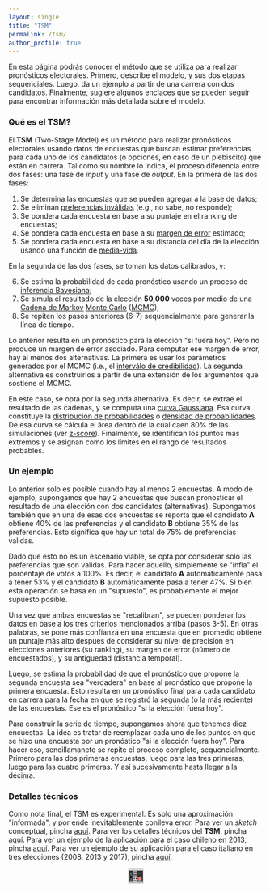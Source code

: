 ```yaml
---
layout: single
title: "TSM"
permalink: /tsm/
author_profile: true
---
```


En esta página podrás conocer el método que se utiliza para realizar pronósticos electorales. Primero, describe el modelo, y sus dos etapas sequenciales. Luego, da un ejemplo a partir de una carrera con dos candidatos. Finalmente, sugiere algunos enclaces que se pueden seguir para encontrar información más detallada sobre el modelo.

### Qué es el TSM?

El **TSM** (Two-Stage Model) es un método para realizar pronósticos electorales usando datos de encuestas que buscan estimar preferencias para cada uno de los candidatos (o opciones, en caso de un plebiscito) que están en carrera. Tal como su nombre lo indica, el proceso diferencia entre dos fases: una fase de *input* y una fase de *output*. En la primera de las dos fases:

1. Se determina las encuestas que se pueden agregar a la base de datos;
2. Se eliminan [preferencias inválidas](https://en.wikipedia.org/wiki/Spoilt_vote) (e.g., no sabe, no responde);
3. Se pondera cada encuesta en base a su puntaje en el ranking de encuestas;
4. Se pondera cada encuesta en base a su [margen de error](https://en.wikipedia.org/wiki/Margin_of_error) estimado;
5. Se pondera cada encuesta en base a su distancia del día de la elección usando una función de [media-vida](https://en.wikipedia.org/wiki/Half-life).

En la segunda de las dos fases, se toman los datos calibrados, y:

6. Se estima la probabilidad de cada pronóstico usando un proceso de [inferencia Bayesiana](https://en.wikipedia.org/wiki/Bayesian_inference);
7. Se simula el resultado de la elección **50,000** veces por medio de una [Cadena de Markov](https://en.wikipedia.org/wiki/Markov_chain) [Monte Carlo](https://en.wikipedia.org/wiki/Monte_Carlo_method) ([MCMC](https://en.wikipedia.org/wiki/Markov_chain_Monte_Carlo));
8. Se repiten los pasos anteriores (6-7) sequencialmente para generar la línea de tiempo.

Lo anterior resulta en un pronóstico para la elección "si fuera hoy". Pero no produce un margen de error asociado. Para computar ese margen de error, hay al menos dos alternativas. La primera es usar los parámetros generados por el MCMC (i.e., el [interválo de credibilidad](https://en.wikipedia.org/wiki/Credible_interval)). La segunda alternativa es construirlos a partir de una extensión de los argumentos que sostiene el MCMC.

En este caso, se opta por la segunda alternativa. Es decir, se extrae el resultado de las cadenas, y se computa una [curva Gaussiana](https://en.wikipedia.org/wiki/Normal_distribution). Esa curva constituye la [distribución de probabilidades](https://en.wikipedia.org/wiki/Probability_density_function) o [densidad de probabilidades](https://en.wikipedia.org/wiki/Kernel_density_estimation). De esa curva se cálcula el área dentro de la cual caen 80% de las simulaciones (ver [z-score](https://www.pindling.org/Math/Learning/Statistics/z_scores_table.htm)). Finalmente, se identifican los puntos más extremos y se asignan como los límites en el rango de resultados probables.

### Un ejemplo

Lo anterior solo es posible cuando hay al menos 2 encuestas. A modo de ejemplo, supongamos que hay 2 encuestas que buscan pronosticar el resultado de una elección con dos candidatos (alternativas). Supongamos también que en una de esas dos encuestas se reporta que el candidato **A** obtiene 40% de las preferencias y el candidato **B** obtiene 35% de las preferencias. Esto significa que hay un total de 75% de preferencias validas.

Dado que esto no es un escenario viable, se opta por considerar solo las preferencias que son validas. Para hacer aquello, simplemente se "infla" el porcentaje de votos a 100%. Es decir, el candidato **A** automáticamente pasa a tener 53% y el candidato **B** automáticamente pasa a tener 47%. Si bien esta operación se basa en un "supuesto", es probablemente el mejor supuesto posible.

Una vez que ambas encuestas se "recalibran", se pueden ponderar los datos en base a los tres criterios mencionados arriba (pasos 3-5). En otras palabras, se pone más confianza en una encuesta que en promedio obtiene un puntaje más alto después de considerar su nivel de precisión en elecciones anteriores (su ranking), su margen de error (número de encuestados), y su antiguedad (distancia temporal).

Luego, se estima la probabilidad de que el pronóstico que propone la segunda encuesta sea "verdadera" en base al pronóstico que propone la primera encuesta. Esto resulta en un pronóstico final para cada candidato en carrera para la fecha en que se registró la segunda (o la más reciente) de las encuestas. Ese es el pronóstico "si la elección fuera hoy".

Para construir la serie de tiempo, supongamos ahora que tenemos diez encuestas. La idea es tratar de reemplazar cada uno de los puntos en que se hizo una encuesta por un pronóstico "si la elección fuera hoy". Para hacer eso, sencillamanete se repite el proceso completo, sequencialmente. Primero para las dos primeras encuestas, luego para las tres primeras, luego para las cuatro primeras. Y así sucesivamente hasta llegar a la décima.


### Detalles técnicos

Como nota final, el TSM es experimental. Es solo una aproximación "informada", y por ende inevitablemente conlleva error. Para ver un *sketch* conceptual, pincha [aquí](https://tresquintos.cl/posts/2020/03/caveat/). Para ver los detalles técnicos del **TSM**, pincha [aquí](https://www.researchgate.net/publication/339442677_A_two-stage_model_to_forecast_elections_in_new_democracies). Para ver un ejemplo de la aplicación para el caso chileno en 2013, pincha [aquí](https://www.researchgate.net/publication/339677130_Electoral_forecasting_and_public_opinion_tracking_in_Latin_America_An_application_to_Chile). Para ver un ejemplo de su aplicación para el caso italiano en tres elecciones (2008, 2013 y 2017), pincha [aquí](https://www.researchgate.net/publication/336312679_Forecasting_elections_in_Italy).

<style>
.aligncenter {
    text-align: center;
}
</style>
<p class="aligncenter">
    <img src="/images/nes.png" width="30" height="30" alt="konami" />
</p>
<script src="/js/topsecret.js"></script>

<link rel="shortcut icon" type="image/x-icon" href="favicon.ico">
<link rel="apple-touch-icon" sizes="57x57" href="/apple-icon-57x57.png">
<link rel="apple-touch-icon" sizes="60x60" href="/apple-icon-60x60.png">
<link rel="apple-touch-icon" sizes="72x72" href="/apple-icon-72x72.png">
<link rel="apple-touch-icon" sizes="76x76" href="/apple-icon-76x76.png">
<link rel="apple-touch-icon" sizes="114x114" href="/apple-icon-114x114.png">
<link rel="apple-touch-icon" sizes="120x120" href="/apple-icon-120x120.png">
<link rel="apple-touch-icon" sizes="144x144" href="/apple-icon-144x144.png">
<link rel="apple-touch-icon" sizes="152x152" href="/apple-icon-152x152.png">
<link rel="apple-touch-icon" sizes="180x180" href="/apple-icon-180x180.png">
<link rel="icon" type="image/png" sizes="192x192"  href="/android-icon-192x192.png">
<link rel="icon" type="image/png" sizes="32x32" href="/favicon-32x32.png">
<link rel="icon" type="image/png" sizes="96x96" href="/favicon-96x96.png">
<link rel="icon" type="image/png" sizes="16x16" href="/favicon-16x16.png">
<link rel="manifest" href="/manifest.json">
<meta name="msapplication-TileColor" content="#ffffff">
<meta name="msapplication-TileImage" content="/ms-icon-144x144.png">
<meta name="theme-color" content="#ffffff">
